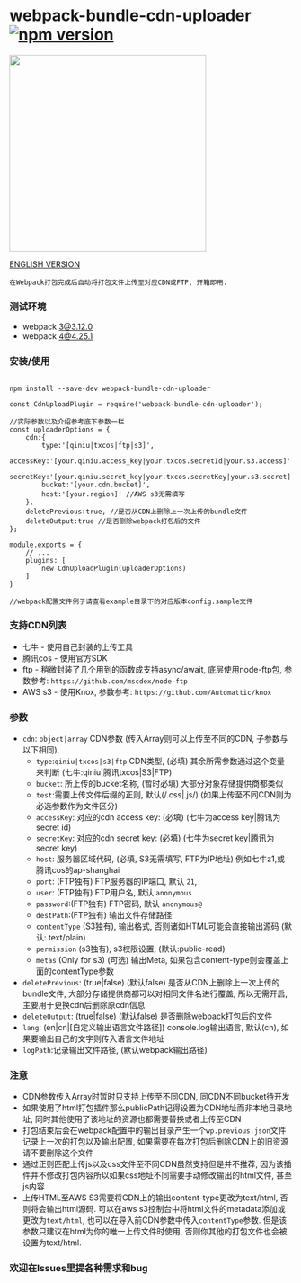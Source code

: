 # webpack-bundle-cdn-uploader [![npm version](https://img.shields.io/badge/npm-0.4.2-blue.svg?style=flat)](https://www.npmjs.com/package/webpack-bundle-cdn-uploader)

   <img src="https://github.com/yyss8/webpack-bundle-cdn-uploader/blob/master/example/output-screenshot.png?raw=true" width="350">
 
[ENGLISH VERSION](https://github.com/yyss8/webpack-bundle-cdn-uploader/blob/master/README-EN.MD)

    在Webpack打包完成后自动将打包文件上传至对应CDN或FTP, 开箱即用.

### 测试环境

 - webpack 3@3.12.0
 - webpack 4@4.25.1

### 安装/使用

```

npm install --save-dev webpack-bundle-cdn-uploader

const CdnUploadPlugin = require('webpack-bundle-cdn-uploader');

//实际参数以及介绍参考底下参数一栏
const uploaderOptions = {
    cdn:{
        type:'[qiniu|txcos|ftp|s3]',
        accessKey:'[your.qiniu.access_key|your.txcos.secretId|your.s3.access]'
        secretKey:'[your.qiniu.secret_key|your.txcos.secretKey|your.s3.secret]',
        bucket:'[your.cdn.bucket]',
        host:'[your.region]' //AWS s3无需填写
    },
    deletePrevious:true, //是否从CDN上删除上一次上传的bundle文件
    deleteOutput:true //是否删除webpack打包后的文件
};

module.exports = {
    // ...
    plugins: [
        new CdnUploadPlugin(uploaderOptions)
    ]
}

//webpack配置文件例子请查看example目录下的对应版本config.sample文件

```

### 支持CDN列表

- 七牛 - 使用自己封装的上传工具
- 腾讯cos - 使用官方SDK
- ftp - 稍微封装了几个用到的函数成支持async/await, 底层使用node-ftp包, 参数参考: `https://github.com/mscdex/node-ftp`
- AWS s3 - 使用Knox, 参数参考: `https://github.com/Automattic/knox`

### 参数

- `cdn`: `object|array` CDN参数 (传入Array则可以上传至不同的CDN, 子参数与以下相同), 
     * `type`:`qiniu|txcos|s3|ftp` CDN类型, (必填) 其余所需参数通过这个变量来判断 (七牛:qiniu|腾讯txcos|S3|FTP)
     * `bucket`: 所上传的bucket名称, (暂时必填) 大部分对象存储提供商都类似 
     * `test`:需要上传文件后缀的正则, 默认(/\.css|\.js/) (如果上传至不同CDN则为必选参数作为文件区分)
     * `accessKey`: 对应的cdn access key: (必填) (七牛为access key|腾讯为secret id)
     * `secretKey`: 对应的cdn secret key: (必填) (七牛为secret key|腾讯为secret key)
     * `host`: 服务器区域代码, (必填, S3无需填写, FTP为IP地址) 例如七牛z1,或腾讯cos的ap-shanghai
     * `port`: (FTP独有) FTP服务器的IP端口, 默认 `21`,
     * `user`: (FTP独有) FTP用户名, 默认 `anonymous`
     * `password`:(FTP独有) FTP密码, 默认 `anonymous@`
     * `destPath`:(FTP独有) 输出文件存储路径
     * `contentType` (S3独有), 输出格式, 否则诸如HTML可能会直接输出源码 (默认: text/plain)
     * `permission` (s3独有), s3权限设置, (默认:public-read)
     * `metas` (Only for s3) (可选) 输出Meta, 如果包含content-type则会覆盖上面的contentType参数
- `deletePrevious`: (true|false) (默认false) 是否从CDN上删除上一次上传的bundle文件, 大部分存储提供商都可以对相同文件名进行覆盖, 所以无需开启, 主要用于更换cdn后删除原cdn信息
- `deleteOutput`: (true|false)  (默认false) 是否删除webpack打包后的文件
- `lang`: (en|cn|[自定义输出语言文件路径]) console.log输出语言, 默认(cn), 如果要输出自己的文字则传入语言文件地址
- `logPath`:记录输出文件路径, (默认webpack输出路径)

### 注意

- CDN参数传入Array时暂时只支持上传至不同CDN, 同CDN不同bucket待开发 
- 如果使用了html打包插件那么publicPath记得设置为CDN地址而非本地目录地址, 同时其他使用了该地址的资源也都需要替换或者上传至CDN
- 打包结束后会在webpack配置中的输出目录产生一个`wp.previous.json`文件记录上一次的打包以及输出配置, 如果需要在每次打包后删除CDN上的旧资源请不要删除这个文件
- 通过正则匹配上传js以及css文件至不同CDN虽然支持但是并不推荐, 因为该插件并不修改打包内容所以如果css地址不同需要手动修改输出的html文件, 甚至js内容
- 上传HTML至AWS S3需要将CDN上的输出content-type更改为text/html, 否则将会输出html源码. 可以在aws s3控制台中将html文件的metadata添加或更改为`text/html`, 也可以在导入前CDN参数中传入`contentType`参数. 但是该参数只建议在html为你的唯一上传文件时使用, 否则你其他的打包文件也会被设置为text/html.

### 欢迎在Issues里提各种需求和bug